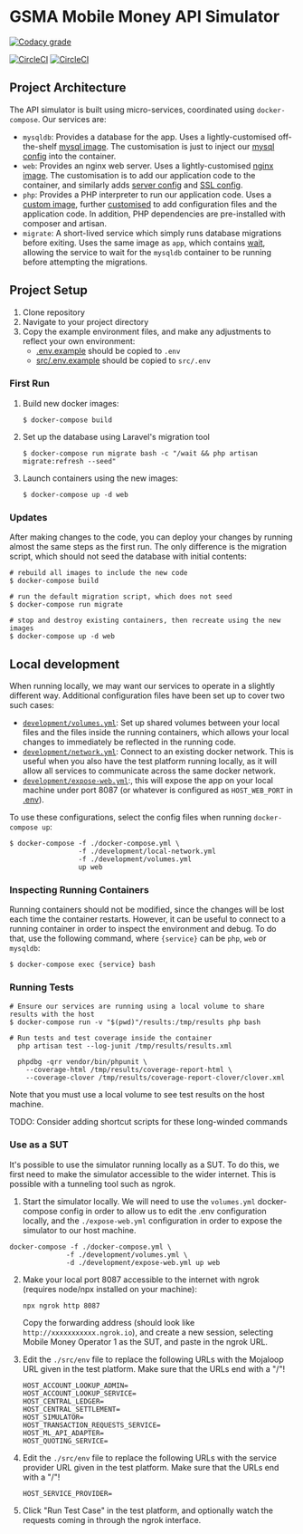 # GSMA Mobile Money API Simulator

[![Codacy grade](https://img.shields.io/codacy/grade/459e9596af7540d0af54c6f1a9ceadf5?logo=codacy)](https://www.codacy.com/gh/gsmainclusivetechlab/interop-mm-simulator?utm_source=github.com&utm_medium=referral&utm_content=gsmainclusivetechlab/interop-mm-simulator&utm_campaign=Badge_Grade)

[![CircleCI](https://img.shields.io/circleci/build/github/gsmainclusivetechlab/interop-mm-simulator/master?label=Master&logo=circleCI&token=1357bfe0731d8817433b52570534dfb986d874e6)](https://app.circleci.com/pipelines/github/gsmainclusivetechlab/interop-mm-simulator?branch=master)
[![CircleCI](https://img.shields.io/circleci/build/github/gsmainclusivetechlab/interop-mm-simulator/develop?label=Develop&logo=circleCI&token=1357bfe0731d8817433b52570534dfb986d874e6)](https://app.circleci.com/pipelines/github/gsmainclusivetechlab/interop-mm-simulator?branch=develop)

## Project Architecture

The API simulator is built using micro-services, coordinated using
`docker-compose`. Our services are:

- `mysqldb`: Provides a database for the app. Uses a lightly-customised
  off-the-shelf [mysql image](./src/build/Dockerfile.mysqldb). The customisation is
  just to inject our [mysql config](./src/build/my.cnf) into the container.
- `web`: Provides an nginx web server. Uses a lightly-customised [nginx
  image](./src/build/Dockerfile.web). The customisation is to add our application
  code to the container, and similarly adds [server
  config](./src/build/nginx-server.conf) and [SSL config](./src/build/ssl).
- `php`: Provides a PHP interpreter to run our application code. Uses a
  [custom image](http://github.com/gsmainclusivetechlab/interop-php-fpm),
  further [customised](./src/build/Dockerfile.php) to add configuration files and
  the application code. In addition, PHP dependencies are pre-installed with
  composer and artisan.
- `migrate`: A short-lived service which simply runs database migrations
  before exiting. Uses the same image as `app`, which contains
  [wait](https://github.com/ufoscout/docker-compose-wait), allowing the
  service to wait for the `mysqldb` container to be running before attempting
  the migrations.

## Project Setup

1. Clone repository
2. Navigate to your project directory
3. Copy the example environment files, and make any adjustments to reflect
   your own environment:
   - [.env.example](./.env.example) should be copied to `.env`
   - [src/.env.example](./src/.env.example) should be copied to `src/.env`

### First Run

1. Build new docker images:
   ```
   $ docker-compose build
   ```
2. Set up the database using Laravel's migration tool
   ```
   $ docker-compose run migrate bash -c "/wait && php artisan migrate:refresh --seed"
   ```
3. Launch containers using the new images:
   ```
   $ docker-compose up -d web
   ```

### Updates

After making changes to the code, you can deploy your changes by running almost the same steps as the first run. The only difference is the migration script, which should
not seed the database with initial contents:

```
# rebuild all images to include the new code
$ docker-compose build

# run the default migration script, which does not seed
$ docker-compose run migrate

# stop and destroy existing containers, then recreate using the new images
$ docker-compose up -d web
```

## Local development

When running locally, we may want our services to operate in a slightly different way.
Additional configuration files have been set up to cover two such cases:

- [`development/volumes.yml`](./development/volumes.yml): Set up shared
  volumes between your local files and the files inside the running containers,
  which allows your local changes to immediately be reflected in the running
  code.
- [`development/network.yml`](./development/network.yml): Connect
  to an existing docker network. This is useful when you also have the test
  platform running locally, as it will allow all services to communicate across
  the same docker network.
- [`development/expose-web.yml`](./development/expose-web.yml):, this will
  expose the app on your local machine under port 8087 (or whatever is
  configured as `HOST_WEB_PORT` in [.env](./.env.example)).

To use these configurations, select the config files when running `docker-compose up`:

```
$ docker-compose -f ./docker-compose.yml \
                 -f ./development/local-network.yml
                 -f ./development/volumes.yml
                 up web
```

### Inspecting Running Containers

Running containers should not be modified, since the changes will be lost each time
the container restarts. However, it can be useful to connect to a running container
in order to inspect the environment and debug. To do that, use the following command,
where `{service}` can be `php`, `web` or `mysqldb`:

```
$ docker-compose exec {service} bash
```

<!-- TODO: telescope

### Using telescope for check incoming requests

In `src/.env` set TELESCOPE_ENABLED=true

Run

`make php-bash`

Inside PHP container run

`php artisan telescope:install`

`php artisan migrate`

-->


### Running Tests

```
# Ensure our services are running using a local volume to share results with the host
$ docker-compose run -v "$(pwd)"/results:/tmp/results php bash 

# Run tests and test coverage inside the container
  php artisan test --log-junit /tmp/results/results.xml

  phpdbg -qrr vendor/bin/phpunit \
    --coverage-html /tmp/results/coverage-report-html \
    --coverage-clover /tmp/results/coverage-report-clover/clover.xml 
```

Note that you must use a local volume to see test results on the host machine.

TODO: Consider adding shortcut scripts for these long-winded commands

### Use as a SUT

It's possible to use the simulator running locally as a SUT. To do this, we first need 
to make the simulator accessible to the wider internet. This is possible with a tunneling
tool such as ngrok. 

1. Start the simulator locally. We will need to use the `volumes.yml`
  docker-compose config in order to allow us to edit the .env configuration
  locally, and the `./expose-web.yml` configuration in order to expose the
  simulator to our host machine.
  ```
  docker-compose -f ./docker-compose.yml \
                -f ./development/volumes.yml \
                -d ./development/expose-web.yml up web
  ```

2. Make your local port 8087 accessible to the internet with ngrok (requires
   node/npx installed on your machine):
   ```
   npx ngrok http 8087
   ```
   Copy the forwarding address (should look like `http://xxxxxxxxxxx.ngrok.io`),
   and create a new session, selecting Mobile Money Operator 1 as the SUT, and 
   paste in the ngrok URL.


3. Edit the `./src/env` file to replace the following URLs with the Mojaloop
   URL given in the test platform. Make sure that the URLs end with a "/"!
   ```
   HOST_ACCOUNT_LOOKUP_ADMIN=
   HOST_ACCOUNT_LOOKUP_SERVICE=
   HOST_CENTRAL_LEDGER=
   HOST_CENTRAL_SETTLEMENT=
   HOST_SIMULATOR=
   HOST_TRANSACTION_REQUESTS_SERVICE=
   HOST_ML_API_ADAPTER=
   HOST_QUOTING_SERVICE=
   ```

4. Edit the `./src/env` file to replace the following URLs with the service provider
   URL given in the test platform. Make sure that the URLs end with a "/"!
   ```
   HOST_SERVICE_PROVIDER=
   ```

5. Click "Run Test Case" in the test platform, and optionally watch the
   requests coming in through the ngrok interface.